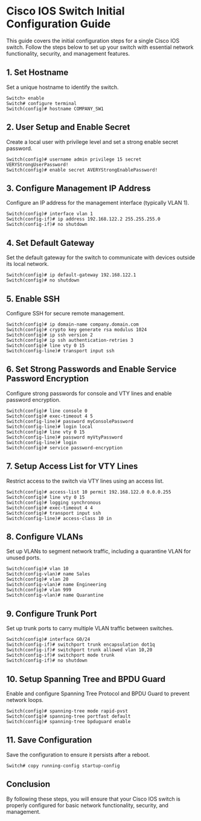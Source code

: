 # Cisco IOS Switch Initial Configuration Guide

This guide covers the initial configuration steps for a single Cisco IOS switch. Follow the steps below to set up your switch with essential network functionality, security, and management features.

## 1. Set Hostname
Set a unique hostname to identify the switch.
```shell
Switch> enable
Switch# configure terminal
Switch(config)# hostname COMPANY_SW1
```

## 2. User Setup and Enable Secret
Create a local user with privilege level and set a strong enable secret password.
```shell
Switch(config)# username admin privilege 15 secret VERYStrongUserPassword!
Switch(config)# enable secret AVERYStrongEnablePassword!
```

## 3. Configure Management IP Address
Configure an IP address for the management interface (typically VLAN 1).
```shell
Switch(config)# interface vlan 1
Switch(config-if)# ip address 192.168.122.2 255.255.255.0
Switch(config-if)# no shutdown
```

## 4. Set Default Gateway
Set the default gateway for the switch to communicate with devices outside its local network.
```shell
Switch(config)# ip default-gateway 192.168.122.1
Switch(config)# no shutdown
```

## 5. Enable SSH
Configure SSH for secure remote management.
```shell
Switch(config)# ip domain-name company.domain.com
Switch(config)# crypto key generate rsa modulus 1024
Switch(config)# ip ssh version 2
Switch(config)# ip ssh authentication-retries 3
Switch(config)# line vty 0 15
Switch(config-line)# transport input ssh
```

## 6. Set Strong Passwords and Enable Service Password Encryption
Configure strong passwords for console and VTY lines and enable password encryption.
```shell
Switch(config)# line console 0
Switch(config)# exec-timeout 4 5
Switch(config-line)# password myConsolePassword
Switch(config-line)# login local
Switch(config)# line vty 0 15
Switch(config-line)# password myVtyPassword
Switch(config-line)# login
Switch(config)# service password-encryption
```

## 7. Setup Access List for VTY Lines
Restrict access to the switch via VTY lines using an access list.
```shell
Switch(config)# access-list 10 permit 192.168.122.0 0.0.0.255
Switch(config)# line vty 0 15
Switch(config)# logging synchronous
Switch(config)# exec-timeout 4 4
Switch(config)# transport input ssh
Switch(config-line)# access-class 10 in
```

## 8. Configure VLANs
Set up VLANs to segment network traffic, including a quarantine VLAN for unused ports.
```shell
Switch(config)# vlan 10
Switch(config-vlan)# name Sales
Switch(config)# vlan 20
Switch(config-vlan)# name Engineering
Switch(config)# vlan 999
Switch(config-vlan)# name Quarantine
```

## 9. Configure Trunk Port
Set up trunk ports to carry multiple VLAN traffic between switches.
```shell
Switch(config)# interface G0/24
Switch(config-if)# switchport trunk encapsulation dot1q
Switch(config-if)# switchport trunk allowed vlan 10,20
Switch(config-if)# switchport mode trunk
Switch(config-if)# no shutdown
```

## 10. Setup Spanning Tree and BPDU Guard
Enable and configure Spanning Tree Protocol and BPDU Guard to prevent network loops.
```shell
Switch(config)# spanning-tree mode rapid-pvst
Switch(config)# spanning-tree portfast default
Switch(config)# spanning-tree bpduguard enable
```

## 11. Save Configuration
Save the configuration to ensure it persists after a reboot.
```shell
Switch# copy running-config startup-config
```
## Conclusion
By following these steps, you will ensure that your Cisco IOS switch is properly configured for basic network functionality, security, and management.

